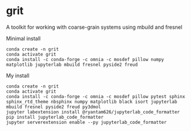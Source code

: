 # grit
A toolkit for working with coarse-grain systems using mbuild and fresnel

Minimal install
```
conda create -n grit
conda activate grit
conda install -c conda-forge -c omnia -c mosdef pillow numpy matplotlib jupyterlab mbuild fresnel pyside2 freud 
```

My install
```
conda create -n grit
conda activate grit
conda install -c conda-forge -c omnia -c mosdef pillow pytest sphinx sphinx_rtd_theme nbsphinx numpy matplotlib black isort jupyterlab mbuild fresnel pyside2 freud py3dmol
jupyter labextension install @ryantam626/jupyterlab_code_formatter
pip install jupyterlab_code_formatter
jupyter serverextension enable --py jupyterlab_code_formatter
```
